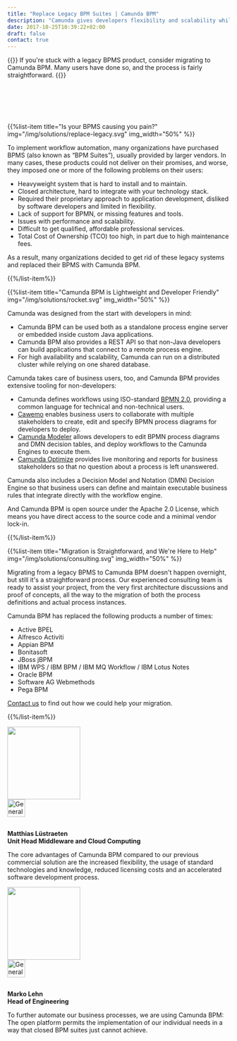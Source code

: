 ```yaml
---
title: "Replace Legacy BPM Suites | Camunda BPM"
description: "Camunda gives developers flexibility and scalability while also providing powerful interfaces for non-technical stakeholders - it's never been easier to replace legacy BPM suites like jBPM & Active BPEL. Get your 30-day trial today."
date: 2017-10-25T10:39:22+02:00
draft: false
contact: true
---
```


{{<highlight title="Replace Legacy BPMS" btn="Talk to an Expert" btnlink="#contact">}}
If you're stuck with a legacy BPMS product, consider migrating to Camunda BPM. Many users have done so, and the process is fairly straightforward.
{{</highlight>}}

<div style="margin-top:100px"></div>

{{%list-item title="Is your BPMS causing you pain?" img="/img/solutions/replace-legacy.svg" img_width="50%" %}}

To implement workflow automation, many organizations have purchased BPMS (also known as “BPM Suites”), usually provided by larger vendors. In many cases, these products could not deliver on their promises, and worse, they imposed one or more of the following problems on their users:

* Heavyweight system that is hard to install and to maintain.
* Closed architecture, hard to integrate with your technology stack.
* Required their proprietary approach to application development, disliked by software developers and limited in flexibility.
* Lack of support for BPMN, or missing features and tools.
* Issues with performance and scalability.
* Difficult to get qualified, affordable professional services.
* Total Cost of Ownership (TCO) too high, in part due to high maintenance fees.

As a result, many organizations decided to get rid of these legacy systems and replaced their BPMS with Camunda BPM.

{{%/list-item%}}

{{%list-item title="Camunda BPM is Lightweight and Developer Friendly" img="/img/solutions/rocket.svg" img_width="50%"  %}}

Camunda was designed from the start with developers in mind:

* Camunda BPM can be used both as a standalone process engine server or embedded inside custom Java applications.
* Camunda BPM also provides a REST API so that non-Java developers can build applications that connect to a remote process engine.
* For high availability and scalability, Camunda can run on a distributed cluster while relying on one shared database.

Camunda takes care of business users, too, and Camunda BPM provides extensive tooling for non-developers:

* Camunda defines workflows using ISO-standard [BPMN 2.0](/bpmn/), providing a common language for technical and non-technical users.
* [Cawemo](/products/cawemo/) enables business users to collaborate with multiple stakeholders to create, edit and specify BPMN process diagrams for developers to deploy.
* [Camunda Modeler](/products/modeler/) allows developers to edit BPMN process diagrams and DMN decision tables, and deploy workflows to the Camunda Engines to execute them.
* [Camunda Optimize](/products/optimize/) provides live monitoring and reports for business stakeholders so that no question about a process is left unanswered.

Camunda also includes a Decision Model and Notation (DMN) Decision Engine so that business users can define and maintain executable business rules that integrate directly with the workflow engine.

And Camunda BPM is open source under the Apache 2.0 License, which means you have direct access to the source code and a minimal vendor lock-in.

{{%/list-item%}}

{{%list-item title="Migration is Straightforward, and We're Here to Help" img="/img/solutions/consulting.svg" img_width="50%"  %}}

Migrating from a legacy BPMS to Camunda BPM doesn't happen overnight, but still it's a straightforward process. Our experienced consulting team is ready to assist your project, from the very first architecture discussions and proof of concepts, all the way to the migration of both the process definitions and actual process instances.

Camunda BPM has replaced the following products a number of times:

* Active BPEL
* Alfresco Activiti
* Appian BPM
* Bonitasoft
* JBoss jBPM
* IBM WPS / IBM BPM / IBM MQ Workflow / IBM Lotus Notes
* Oracle BPM
* Software AG Webmethods
* Pega BPM

[Contact us](#contact) to find out how we could help your migration.

{{%/list-item%}}


<div class="row">
	<div class="col-md-6">
		<div class="row">
		        <div class="col-xs-4" >
		          <img class="img img-responsive img-circle pull-right" width="165" src="/img/solutions/luestraeten.jpg">
		        </div>
		        <div class="col-xs-8 left-line">
		            <img src="https://images.ctfassets.net/vpidbgnakfvf/2qHdPwpdrmmYQioS6OguC4/171c6c8c082c766aa53a177e5014ece5/generali.svg" height="40" alt="Generali Logo" style="margin-bottom: 15px;">
		            <p><strong>Matthias Lüstraeten<br> Unit Head Middleware and Cloud Computing</strong></p>
		            <p>
		              The core advantages of Camunda BPM compared to our previous commercial solution are the increased flexibility, the usage of standard technologies and knowledge, reduced licensing costs and an accelerated software development process.
		            </p>
		        </div>
		  </div>
	</div>
	<div class="col-md-6">
		<div class="row">
		        <div class="col-xs-4" >
		          <img class="img img-responsive img-circle pull-right" width="165" src="/img/solutions/lehn.jpg">
		        </div>
		        <div class="col-xs-8 left-line">
		            <img src="https://images.ctfassets.net/vpidbgnakfvf/3Bxjm8VtYc4O2uKekaW244/48711a7a531dbc2ecdb10e4c0f13f097/zalando.svg" height="40" alt="Generali Logo" style="margin-bottom: 15px;">
		            <p><strong>Marko Lehn<br> Head of Engineering</strong></p>
		            <p>
						To further automate our business processes, we are using Camunda BPM: The open platform permits the implementation of our individual needs in a way that closed BPM suites just cannot achieve. 		              
		            </p>
		        </div>
		  </div>
	</div>
</div>
